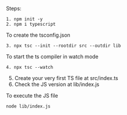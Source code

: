 Steps: 
```
1. npm init -y
2. npm i typescript
```
To create the tsconfig.json
````
3. npx tsc --init --rootdir src --outdir lib
````
To start the ts compiler in watch mode
```
4. npx tsc --watch
```

5. Create your very first TS file at src/index.ts
6. Check the JS version at lib/index.js

To execute the JS file
```
node lib/index.js
```